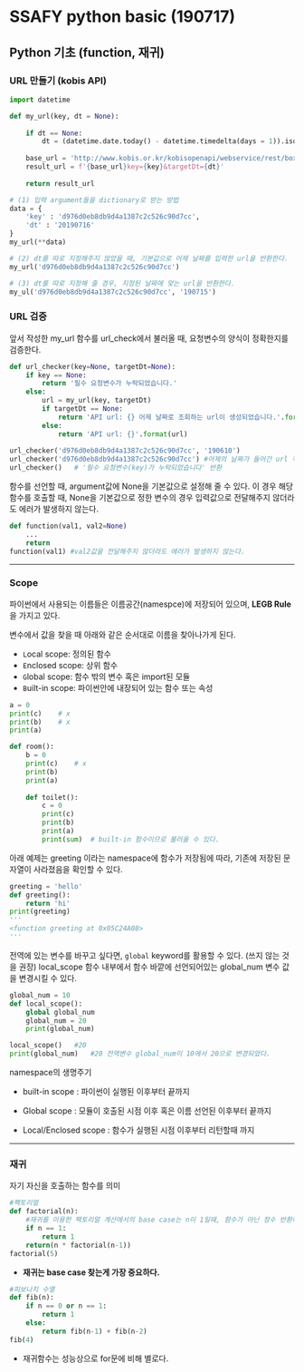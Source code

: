# SSAFY python basic (190717)

## Python 기초 (function, 재귀)



### URL 만들기 (kobis API)

```python
import datetime

def my_url(key, dt = None):
    
    if dt == None:
        dt = (datetime.date.today() - datetime.timedelta(days = 1)).isoformat().replace('-','')
    
    base_url = 'http://www.kobis.or.kr/kobisopenapi/webservice/rest/boxoffice/searchDailyBoxOfficeList.json?'
    result_url = f'{base_url}key={key}&targetDt={dt}'
    
    return result_url

# (1) 입력 argument들을 dictionary로 받는 방법
data = {
    'key' : 'd976d0eb8db9d4a1387c2c526c90d7cc',
    'dt' : '20190716'
}
my_url(**data)

# (2) dt를 따로 지정해주지 않았을 때, 기본값으로 어제 날짜를 입력한 url을 반환한다.
my_url('d976d0eb8db9d4a1387c2c526c90d7cc') 

# (3) dt를 따로 지정해 줄 경우, 지정된 날짜에 맞는 url을 반환한다.
my_ul('d976d0eb8db9d4a1387c2c526c90d7cc', '190715')
```

### URL 검증

앞서 작성한 my_url 함수를 url_check에서 불러올 때, 요청변수의 양식이 정확한지를 검증한다.

```python
def url_checker(key=None, targetDt=None):
    if key == None:
        return '필수 요청변수가 누락되었습니다.'
    else:
        url = my_url(key, targetDt)
        if targetDt == None:
            return 'API url: {} 어제 날짜로 조회하는 url이 생성되었습니다.'.format(url)
        else:
            return 'API url: {}'.format(url)
    
url_checker('d976d0eb8db9d4a1387c2c526c90d7cc', '190610')
url_checker('d976d0eb8db9d4a1387c2c526c90d7cc') #어제의 날짜가 들어간 url 작성
url_checker()	# '필수 요청변수(key)가 누락되었습니다' 반환
```

함수를 선언할 때, argument값에 None을 기본값으로 설정해 줄 수 있다. 이 경우 해당 함수를 호출할 때, None을 기본값으로 정한 변수의 경우 입력값으로 전달해주지 않더라도 에러가 발생하지 않는다.

```python
def function(val1, val2=None)
	...
    return
function(val1) #val2값을 전달해주지 않더라도 에러가 발생하지 않는다.
```

----

### Scope

파이썬에서 사용되는 이름들은 이름공간(namespce)에 저장되어 있으며, **LEGB Rule**을 가지고 있다.

변수에서 값을 찾을 때 아래와 같은 순서대로 이름을 찾아나가게 된다.

- `L`ocal scope: 정의된 함수
- `E`nclosed scope: 상위 함수
- `G`lobal scope: 함수 밖의 변수 혹은 import된 모듈
- `B`uilt-in scope: 파이썬안에 내장되어 있는 함수 또는 속성

```python
a = 0
print(c)    # x
print(b)    # x
print(a) 

def room():
    b = 0
    print(c)    # x
    print(b)
    print(a)
    
    def toilet():
        c = 0
        print(c)
        print(b)
        print(a)
        print(sum)	# built-in 함수이므로 불러올 수 있다.
```

아래 예제는 greeting 이라는 namespace에 함수가 저장됨에 따라, 기존에 저장된 문자열이 사라졌음을 확인할 수 있다.

```python
greeting = 'hello'
def greeting():
    return 'hi'
print(greeting)
'''
<function greeting at 0x05C24A08>
'''
```

전역에 있는 변수를 바꾸고 싶다면, `global` keyword를 활용할 수 있다. (쓰지 않는 것을 권장) local_scope 함수 내부에서 함수 바깥에 선언되어있는 global_num 변수 값을 변경시킬 수 있다.

```python
global_num = 10
def local_scope():
    global global_num
    global_num = 20
    print(global_num)

local_scope()	#20
print(global_num)	#20	전역변수 global_num이 10에서 20으로 변경되었다.
```

namespace의 생명주기

* built-in scope : 파이썬이 실행된 이후부터 끝까지 

* Global scope : 모듈이 호출된 시점 이후 혹은 이름 선언된 이후부터 끝까지

* Local/Enclosed scope : 함수가 실행된 시점 이후부터 리턴할때 까지



---

### 재귀

자기 자신을 호출하는 함수를 의미

```python
#팩토리얼
def factorial(n):
    #재귀를 이용한 팩토리얼 계산에서의 base case는 n이 1일때, 함수가 아닌 정수 반환하는 것이다.
    if n == 1:
        return 1
    return(n * factorial(n-1))
factorial(5)
```

- **재귀는 base case 찾는게 가장 중요하다.**

```python
#피보나치 수열
def fib(n):
    if n == 0 or n == 1:
        return 1
    else:
        return fib(n-1) + fib(n-2)
fib(4)
```

- 재귀함수는 성능상으로 for문에 비해 별로다.

